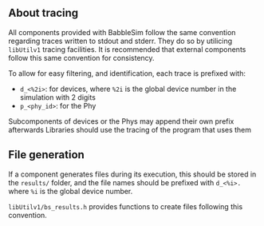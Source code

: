 ## About tracing

All components provided with BabbleSim follow the same convention regarding
traces written to stdout and stderr.
They do so by utilicing `libUtilv1` tracing facilities.
It is recommended that external components follow this same convention for
consistency.

To allow for easy filtering, and identification, each trace is prefixed with:

* `d_<%2i>`: for devices, where `%2i` is the global device number in the
  simulation with 2 digits
* `p_<phy_id>`: for the Phy

Subcomponents of devices or the Phys may append their own prefix afterwards
Libraries should use the tracing of the program that uses them

## File generation

If a component generates files during its execution, this should be stored in
the `results/` folder, and the file names should be prefixed with `d_<%i>.`
where `%i` is the global device number.

`libUtilv1/bs_results.h` provides functions to create files following this
convention.
